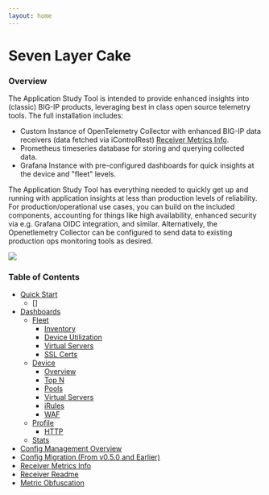 ```yaml
---
layout: home
---
```

# Seven Layer Cake

### Overview
The Application Study Tool is intended to provide enhanced insights into (classic) BIG-IP products, leveraging best in class
open source telemetry tools. The full installation includes:

* Custom Instance of OpenTelemetry Collector with enhanced BIG-IP data receivers (data fetched via iControlRest) [Receiver Metrics Info](./receiver_metrics.md).
* Prometheus timeseries database for storing and querying collected data.
* Grafana Instance with pre-configured dashboards for quick insights at the device and "fleet" levels.

The Application Study Tool has everything needed to quickly get up and running with application insights at less than
production levels of reliability. For production/operational use cases, you can build on the included components,
accounting for things like high availability, enhanced security via e.g. Grafana OIDC integration, and similar. Alternatively,
the Openetlemetry Collector can be configured to send data to existing production ops monitoring tools as desired.

![](./assets/ui.gif)

### Table of Contents

- [Quick Start](./quickstart.md)
    - []
- [Dashboards](./dashboard.md)
    - [Fleet](./dashboard.md#fleet-dashboards)
        - [Inventory](./dashboard.md#inventory)
        - [Device Utilization](./dashboard.md#device-utilization)
        - [Virtual Servers](./dashboard.md#virtual-servers)
        - [SSL Certs](./dashboard.md#ssl-certs)
    - [Device](./dashboard.md#device-dashboards)
        - [Overview](./dashboard.md#overview)
        - [Top N](./dashboard.md#top-n)
        - [Pools](./dashboard.md#pools)
        - [Virtual Servers](./dashboard.md#virtual-servers-1)
        - [iRules](./dashboard.md#irules)
        - [WAF](.dashboard.)
    - [Profile](./dashboard.md#profile-dashboards)
        - [HTTP](./dashboard.md#http)
    - [Stats](./dashboard.md#collector-stats)
- [Config Management Overview](./config_management.md)
- [Config Migration (From v0.5.0 and Earlier)](./config_migration.md)
- [Receiver Metrics Info](./receiver_metrics.md)
- [Receiver Readme](./receiver_readme.md)
- [Metric Obfuscation](./metric_obfuscation.md)


 